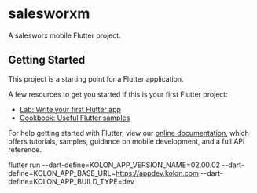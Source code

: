 # salesworxm

A salesworx mobile Flutter project.

## Getting Started

This project is a starting point for a Flutter application.

A few resources to get you started if this is your first Flutter project:

- [Lab: Write your first Flutter app](https://flutter.dev/docs/get-started/codelab)
- [Cookbook: Useful Flutter samples](https://flutter.dev/docs/cookbook)

For help getting started with Flutter, view our
[online documentation](https://flutter.dev/docs), which offers tutorials,
samples, guidance on mobile development, and a full API reference.



flutter run --dart-define=KOLON_APP_VERSION_NAME=02.00.02  --dart-define=KOLON_APP_BASE_URL=https://appdev.kolon.com --dart-define=KOLON_APP_BUILD_TYPE=dev